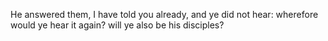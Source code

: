 He answered them, I have told you already, and ye did not hear: wherefore would ye hear it again? will ye also be his disciples?
